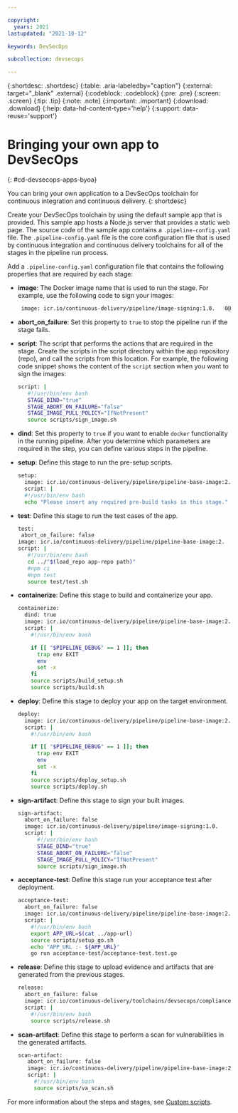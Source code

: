 ```yaml
---

copyright:
  years: 2021
lastupdated: "2021-10-12"

keywords: DevSecOps

subcollection: devsecops

---
```


{:shortdesc: .shortdesc}
{:table: .aria-labeledby="caption"}
{:external: target="_blank" .external}
{:codeblock: .codeblock}
{:pre: .pre}
{:screen: .screen}
{:tip: .tip}
{:note: .note}
{:important: .important}
{:download: .download}
{:help: data-hd-content-type='help'}
{:support: data-reuse='support'}

# Bringing your own app to DevSecOps
{: #cd-devsecops-apps-byoa}

You can bring your own application to a DevSecOps toolchain for continuous integration and continuous delivery. 
{: shortdesc}

Create your DevSecOps toolchain by using the default sample app that is provided. This sample app hosts a Node.js server that provides a static web page. The source code of the sample app contains a `.pipeline-config.yaml` file. The `.pipeline-config.yaml` file is the core configuration file that is used by continuous integration and continuous delivery toolchains for all of the stages in the pipeline run process.

Add a `.pipeline-config.yaml` configuration file that contains the following properties that are required by each stage: 

   * **image**: The Docker image name that is used to run the stage. For example, use the following code to sign your images:

      ```bash
       image: icr.io/continuous-delivery/pipeline/image-signing:1.0.   0@sha256:e9d8e354668ba3d40be2aaee08298d2aa7f0e1c8a1829cca4094ec93830e3e6a
      ```

   * **abort_on_failure**: Set this property to `true` to stop the pipeline run if the stage fails.

   * **script**: The script that performs the actions that are required in the stage. Create the scripts in the script directory within the app repository (repo), and call the scripts from this location. For example, the following code snippet shows the content of the `script` section when you want to sign the images:

      ```bash
      script: |
         #!/usr/bin/env bash
         STAGE_DIND="true"
         STAGE_ABORT_ON_FAILURE="false"
         STAGE_IMAGE_PULL_POLICY="IfNotPresent"
         source scripts/sign_image.sh
      ```

   * **dind**: Set this property to `true` if you want to enable `docker` functionality in the running pipeline. After you determine which parameters are required in the step, you can define various steps in the pipeline.

   * **setup**: Define this stage to run the pre-setup scripts.

      ```bash
      setup:
        image: icr.io/continuous-delivery/pipeline/pipeline-base-image:2.      12@sha256:ff4053b0bca784d6d105fee1d008cfb20db206011453071e86b69ca3fde706a4
        script: |
        #!/usr/bin/env bash
        echo "Please insert any required pre-build tasks in this stage."
      ```
   
   * **test**: Define this stage to run the test cases of the app.

      ```bash
      test:
       abort_on_failure: false
      image: icr.io/continuous-delivery/pipeline/pipeline-base-image:2.      12@sha256:ff4053b0bca784d6d105fee1d008cfb20db206011453071e86b69ca3fde706a4
      script: |
         #!/usr/bin/env bash
         cd ../"$(load_repo app-repo path)"
         #npm ci
         #npm test
         source test/test.sh
      ```

   * **containerize**: Define this stage to build and containerize your app.

      ```bash
      containerize:
        dind: true
        image: icr.io/continuous-delivery/pipeline/pipeline-base-image:2.      12@sha256:ff4053b0bca784d6d105fee1d008cfb20db206011453071e86b69ca3fde706a4
        script: |
          #!/usr/bin/env bash
      
          if [[ "$PIPELINE_DEBUG" == 1 ]]; then
            trap env EXIT
            env
            set -x
          fi
          source scripts/build_setup.sh
          source scripts/build.sh
      ```

   * **deploy**: Define this stage to deploy your app on the target environment.

      ```bash
      deploy:
        image: icr.io/continuous-delivery/pipeline/pipeline-base-image:2.      12@sha256:ff4053b0bca784d6d105fee1d008cfb20db206011453071e86b69ca3fde706a4
        script: |
          #!/usr/bin/env bash
      
          if [[ "$PIPELINE_DEBUG" == 1 ]]; then
            trap env EXIT
            env
            set -x
          fi
          source scripts/deploy_setup.sh
          source scripts/deploy.sh
      ```

   * **sign-artifact**: Define this stage to sign your built images.

      ```bash
      sign-artifact:
        abort_on_failure: false
        image: icr.io/continuous-delivery/pipeline/image-signing:1.0.      0@sha256:e9d8e354668ba3d40be2aaee08298d2aa7f0e1c8a1829cca4094ec93830e3e6a
        script: |
            #!/usr/bin/env bash
            STAGE_DIND="true"
            STAGE_ABORT_ON_FAILURE="false"
            STAGE_IMAGE_PULL_POLICY="IfNotPresent"
            source scripts/sign_image.sh
      ```

   * **acceptance-test**: Define this stage run your acceptance test after deployment.

      ```bash
      acceptance-test:
        abort_on_failure: false
        image: icr.io/continuous-delivery/pipeline/pipeline-base-image:2.      12@sha256:ff4053b0bca784d6d105fee1d008cfb20db206011453071e86b69ca3fde706a4
        script: |
          #!/usr/bin/env bash
          export APP_URL=$(cat ../app-url)
          source scripts/setup_go.sh
          echo "APP_URL :- ${APP_URL}"
          go run acceptance-test/acceptance-test.test.go
      ```

   * **release**: Define this stage to upload evidence and artifacts that are generated from the previous stages.

      ```bash
      release:
        abort_on_failure: false
        image: icr.io/continuous-delivery/toolchains/devsecops/compliance-baseimage:2.26.      1@sha256:a780174a64474187b01b5e40a1721d8307f02897ac6f3eba2d482d4f4926edf1
        script: |
          #!/usr/bin/env bash
          source scripts/release.sh
      ```

   * **scan-artifact**: Define this stage to perform a scan for vulnerabilities in the generated artifacts.

      ```bash
      scan-artifact:
         abort_on_failure: false
         image: icr.io/continuous-delivery/pipeline/pipeline-base-image:2.      6@sha256:7f588468622a981f89cf5e1212aaf75fface9da6169b5345ca52ab63d8215907
         script: |
           #!/usr/bin/env bash
           source scripts/va_scan.sh
      ```

For more information about the steps and stages, see [Custom scripts](/docs/devsecops?topic=devsecops-custom-scripts).
